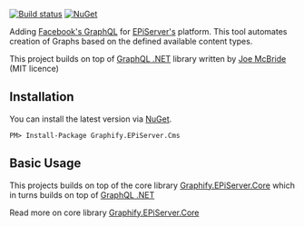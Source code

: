 [![Build status](https://ci.appveyor.com/api/projects/status/0e0cvd2g3je7trsq?svg=true)](https://ci.appveyor.com/project/lillheaton/graphify-episerver-cms)
[![NuGet](https://img.shields.io/nuget/v/Graphify.EPiServer.Cms.svg)](https://www.nuget.org/packages/Graphify.EPiServer.Cms/)

Adding [Facebook's GraphQL](https://github.com/facebook/graphql) for [EPiServer's](https://www.episerver.com/) platform. This tool automates creation of Graphs based on the defined available content types.

This project builds on top of [GraphQL .NET](https://github.com/graphql-dotnet/graphql-dotnet) library written by [Joe McBride](https://github.com/joemcbride) (MIT licence)

## Installation
You can install the latest version via [NuGet](https://www.nuget.org/packages/Graphify.EPiServer.Cms/).

`PM> Install-Package Graphify.EPiServer.Cms`

## Basic Usage
This projects builds on top of the core library [Graphify.EPiServer.Core](https://github.com/lillheaton/Graphify.EPiServer.Core) which in turns builds on top of [GraphQL .NET](https://github.com/graphql-dotnet/graphql-dotnet)

Read more on core library [Graphify.EPiServer.Core](https://github.com/lillheaton/Graphify.EPiServer.Core)
